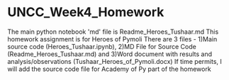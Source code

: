 # UNCC_Week4_Homework
The main python notebook 'md' file is Readme_Heroes_Tushaar.md
This homework assignment is for Heroes of Pymoli
There are 3 files - 1)Main source code (Heroes_Tushaar.ipynb), 2)MD File for Source Code (Readme_Heroes_Tushaar.md) and 3)Word document with results and analysis/observations (Tushaar_Heroes_of_Pymoli.docx)
If time permits, I will add the source code file for Academy of Py part of the homework

